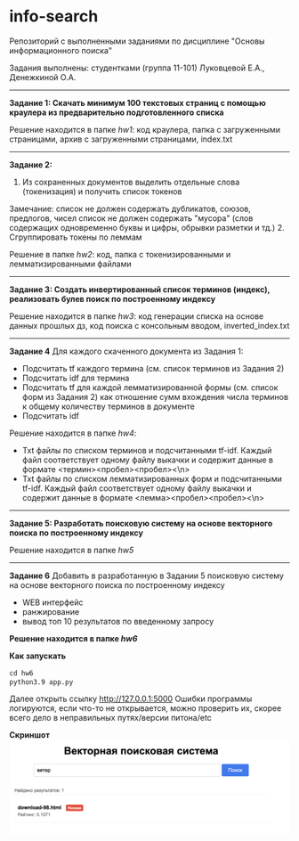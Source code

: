 # info-search
Репозиторий с выполненными заданиями по дисциплине "Основы информационного поиска"

Задания выполнены: студентками (группа 11-101) Луковцевой Е.А., Денежкиной О.А.
________________________________________________
**Задание 1: Скачать минимум 100 текстовых страниц с помощью краулера из  предварительно  подготовленного списка**

Решение находится в папке _hw1_: код краулера, папка с загруженными страницами, архив с загруженными страницами, index.txt
________________________________________________
**Задание 2:**
1. Из сохраненных документов выделить отдельные слова (токенизация) и получить список токенов

Замечание:
список не должен содержать дубликатов, союзов, предлогов, чисел
список не должен  содержать "мусора" (слов содержащих одновременно буквы и цифры, обрывки разметки и тд.)
2. Сгруппировать токены по леммам

Решение в папке _hw2_: код, папка с токенизированными и лемматизированными файлами 
________________________________________________
**Задание 3: Создать инвертированный список терминов (индекс), реализовать булев поиск по построенному индексу**

Решение находится в папке _hw3_: код генерации списка на основе данных прошлых дз, код поиска с консольным вводом, inverted_index.txt
________________________________________________
**Задание 4**
Для каждого cкаченного документа из Задания 1:
- Подсчитать tf каждого термина (см. список терминов из Задания 2)
- Подсчитать idf для термина
- Подсчитать tf  для каждой лемматизированной формы (см. список форм  из Задания 2)  как  отношение сумм вхождения числа терминов  к общему количеству терминов в документе
- Подсчитать idf

Решение находится в папке _hw4_: 
- Txt файлы  по списком терминов и  подсчитанными  tf-idf. Каждый файл соответствует одному файлу выкачки и содержит данные в  формате <термин><пробел><idf><пробел><tf-idf><\n>
- Txt файлы  по списком лемматизированных форм  и  подсчитанными tf-idf. Каждый файл соответствует одному файлу выкачки и содержит данные в  формате <лемма><пробел><idf><пробел><tf-idf><\n>
________________________________________________
**Задание 5: Разработать поисковую систему на основе векторного поиска по построенному индексу**

Решение находится в папке _hw5_
________________________________________________
**Задание 6**
Добавить в разработанную  в Задании 5 поисковую систему на основе векторного поиска по построенному индексу
- WEB  интерфейс
- ранжирование
- вывод топ 10 результатов по введенному запросу

**Решение находится в папке _hw6_**


**Как запускать**
```
cd hw6
python3.9 app.py
```
Далее открыть ссылку http://127.0.0.1:5000
Ошибки программы логируются, если что-то не открывается, можно проверить их, скорее всего дело в неправильных путях/версии питона/etc

**Скриншот**
![WEB search](images/search-web.png)